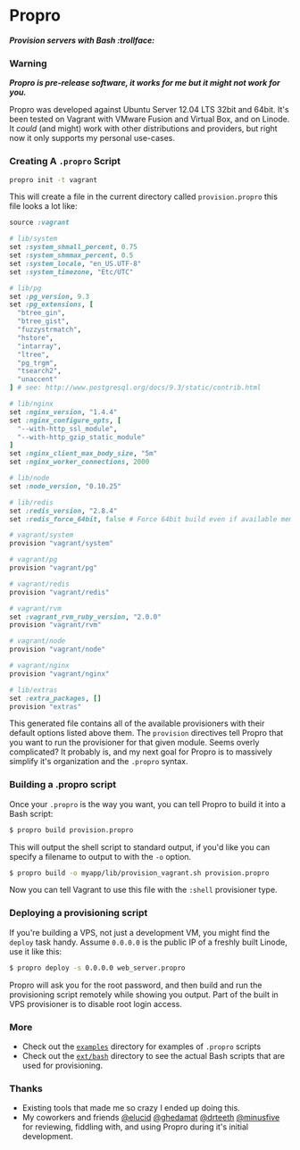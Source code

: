 # Propro

_**Provision servers with Bash :trollface:**_

### Warning

_**Propro is pre-release software, it works for me but it might not work for you.**_

Propro was developed against Ubuntu Server 12.04 LTS 32bit and 64bit. It's been
tested on Vagrant with VMware Fusion and Virtual Box, and on Linode. It _could_
(and might) work with other distributions and providers, but right now it only
supports my personal use-cases.

### Creating A `.propro` Script

```sh
propro init -t vagrant
```

This will create a file in the current directory called `provision.propro` this
file looks a lot like:

```ruby
source :vagrant

# lib/system
set :system_shmall_percent, 0.75
set :system_shmmax_percent, 0.5
set :system_locale, "en_US.UTF-8"
set :system_timezone, "Etc/UTC"

# lib/pg
set :pg_version, 9.3
set :pg_extensions, [
  "btree_gin",
  "btree_gist",
  "fuzzystrmatch",
  "hstore",
  "intarray",
  "ltree",
  "pg_trgm",
  "tsearch2",
  "unaccent"
] # see: http://www.postgresql.org/docs/9.3/static/contrib.html

# lib/nginx
set :nginx_version, "1.4.4"
set :nginx_configure_opts, [
  "--with-http_ssl_module",
  "--with-http_gzip_static_module"
]
set :nginx_client_max_body_size, "5m"
set :nginx_worker_connections, 2000

# lib/node
set :node_version, "0.10.25"

# lib/redis
set :redis_version, "2.8.4"
set :redis_force_64bit, false # Force 64bit build even if available memory is lte 4GiB

# vagrant/system
provision "vagrant/system"

# vagrant/pg
provision "vagrant/pg"

# vagrant/redis
provision "vagrant/redis"

# vagrant/rvm
set :vagrant_rvm_ruby_version, "2.0.0"
provision "vagrant/rvm"

# vagrant/node
provision "vagrant/node"

# vagrant/nginx
provision "vagrant/nginx"

# lib/extras
set :extra_packages, []
provision "extras"
```

This generated file contains all of the available provisioners with their
default options listed above them. The `provision` directives tell Propro that
you want to run the provisioner for that given module. Seems overly complicated?
It probably is, and my next goal for Propro is to massively simplify it's
organization and the `.propro` syntax.

### Building a .propro script

Once your `.propro` is the way you want, you can tell Propro to build it into a
Bash script:

```sh
$ propro build provision.propro
```

This will output the shell script to standard output, if you'd like you can
specify a filename to output to with the `-o` option.

```sh
$ propro build -o myapp/lib/provision_vagrant.sh provision.propro
```

Now you can tell Vagrant to use this file with the `:shell` provisioner type.

### Deploying a provisioning script

If you're building a VPS, not just a development VM, you might find the `deploy`
task handy. Assume `0.0.0.0` is the public IP of a freshly built Linode, use
it like this:

```sh
$ propro deploy -s 0.0.0.0 web_server.propro
```

Propro will ask you for the root password, and then build and run the
provisioning script remotely while showing you output. Part of the built in
VPS provisioner is to disable root login access.

### More

- Check out the [`examples`](/examples) directory for examples of `.propro`
  scripts
- Check out the [`ext/bash`](/ext/bash) directory to see the actual Bash scripts
  that are used for provisioning.

### Thanks

- Existing tools that made me so crazy I ended up doing this.
- My coworkers and friends [@elucid](https://github.com/elucid) [@ghedamat](https://github.com/ghedamat) [@drteeth](https://github.com/drteeth) [@minusfive](https://github.com/minusfive) for reviewing, fiddling with, and using Propro during it's initial development.
